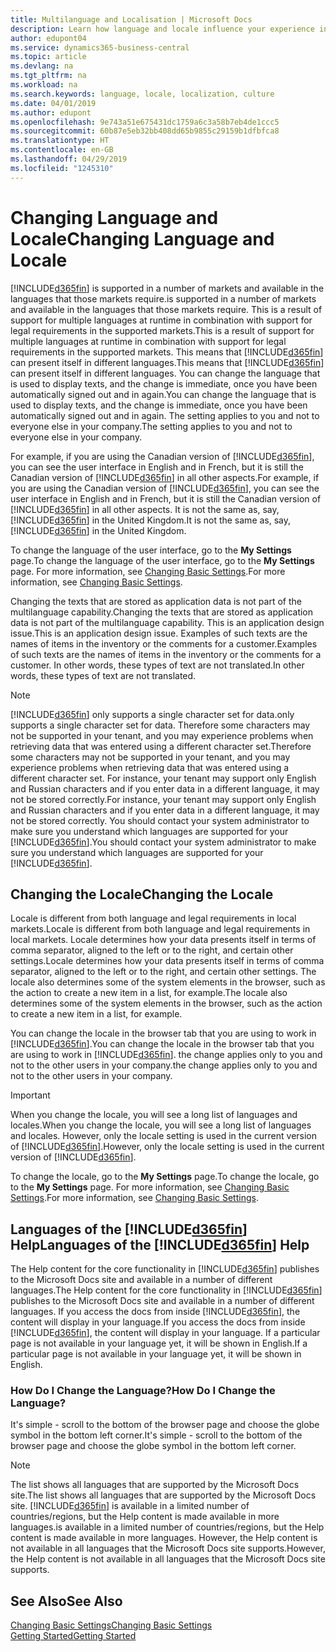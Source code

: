 ```yaml
---
title: Multilanguage and Localisation | Microsoft Docs
description: Learn how language and locale influence your experience in Business Central.
author: edupont04
ms.service: dynamics365-business-central
ms.topic: article
ms.devlang: na
ms.tgt_pltfrm: na
ms.workload: na
ms.search.keywords: language, locale, localization, culture
ms.date: 04/01/2019
ms.author: edupont
ms.openlocfilehash: 9e743a51e675431dc1759a6c3a58b7eb4de1ccc5
ms.sourcegitcommit: 60b87e5eb32bb408dd65b9855c29159b1dfbfca8
ms.translationtype: HT
ms.contentlocale: en-GB
ms.lasthandoff: 04/29/2019
ms.locfileid: "1245310"
---
```

# <a name="changing-language-and-locale"></a><span data-ttu-id="d1df7-103">Changing Language and Locale</span><span class="sxs-lookup"><span data-stu-id="d1df7-103">Changing Language and Locale</span></span>

[!INCLUDE[d365fin](includes/d365fin_md.md)] <span data-ttu-id="d1df7-104">is supported in a number of markets and available in the languages that those markets require.</span><span class="sxs-lookup"><span data-stu-id="d1df7-104">is supported in a number of markets and available in the languages that those markets require.</span></span> <span data-ttu-id="d1df7-105">This is a result of support for multiple languages at runtime in combination with support for legal requirements in the supported markets.</span><span class="sxs-lookup"><span data-stu-id="d1df7-105">This is a result of support for multiple languages at runtime in combination with support for legal requirements in the supported markets.</span></span> <span data-ttu-id="d1df7-106">This means that [!INCLUDE[d365fin](includes/d365fin_md.md)] can present itself in different languages.</span><span class="sxs-lookup"><span data-stu-id="d1df7-106">This means that [!INCLUDE[d365fin](includes/d365fin_md.md)] can present itself in different languages.</span></span> <span data-ttu-id="d1df7-107">You can change the language that is used to display texts, and the change is immediate, once you have been automatically signed out and in again.</span><span class="sxs-lookup"><span data-stu-id="d1df7-107">You can change the language that is used to display texts, and the change is immediate, once you have been automatically signed out and in again.</span></span> <span data-ttu-id="d1df7-108">The setting applies to you and not to everyone else in your company.</span><span class="sxs-lookup"><span data-stu-id="d1df7-108">The setting applies to you and not to everyone else in your company.</span></span>  

<span data-ttu-id="d1df7-109">For example, if you are using the Canadian version of [!INCLUDE[d365fin](includes/d365fin_md.md)], you can see the user interface in English and in French, but it is still the Canadian version of [!INCLUDE[d365fin](includes/d365fin_md.md)] in all other aspects.</span><span class="sxs-lookup"><span data-stu-id="d1df7-109">For example, if you are using the Canadian version of [!INCLUDE[d365fin](includes/d365fin_md.md)], you can see the user interface in English and in French, but it is still the Canadian version of [!INCLUDE[d365fin](includes/d365fin_md.md)] in all other aspects.</span></span> <span data-ttu-id="d1df7-110">It is not the same as, say, [!INCLUDE[d365fin](includes/d365fin_md.md)] in the United Kingdom.</span><span class="sxs-lookup"><span data-stu-id="d1df7-110">It is not the same as, say, [!INCLUDE[d365fin](includes/d365fin_md.md)] in the United Kingdom.</span></span>  

<span data-ttu-id="d1df7-111">To change the language of the user interface, go to the **My Settings** page.</span><span class="sxs-lookup"><span data-stu-id="d1df7-111">To change the language of the user interface, go to the **My Settings** page.</span></span> <span data-ttu-id="d1df7-112">For more information, see [Changing Basic Settings](ui-change-basic-settings.md#language).</span><span class="sxs-lookup"><span data-stu-id="d1df7-112">For more information, see [Changing Basic Settings](ui-change-basic-settings.md#language).</span></span>  

<span data-ttu-id="d1df7-113">Changing the texts that are stored as application data is not part of the multilanguage capability.</span><span class="sxs-lookup"><span data-stu-id="d1df7-113">Changing the texts that are stored as application data is not part of the multilanguage capability.</span></span> <span data-ttu-id="d1df7-114">This is an application design issue.</span><span class="sxs-lookup"><span data-stu-id="d1df7-114">This is an application design issue.</span></span> <span data-ttu-id="d1df7-115">Examples of such texts are the names of items in the inventory or the comments for a customer.</span><span class="sxs-lookup"><span data-stu-id="d1df7-115">Examples of such texts are the names of items in the inventory or the comments for a customer.</span></span> <span data-ttu-id="d1df7-116">In other words, these types of text are not translated.</span><span class="sxs-lookup"><span data-stu-id="d1df7-116">In other words, these types of text are not translated.</span></span>  

> [!NOTE]  
> [!INCLUDE[d365fin](includes/d365fin_md.md)] <span data-ttu-id="d1df7-117">only supports a single character set for data.</span><span class="sxs-lookup"><span data-stu-id="d1df7-117">only supports a single character set for data.</span></span> <span data-ttu-id="d1df7-118">Therefore some characters may not be supported in your tenant, and you may experience problems when retrieving data that was entered using a different character set.</span><span class="sxs-lookup"><span data-stu-id="d1df7-118">Therefore some characters may not be supported in your tenant, and you may experience problems when retrieving data that was entered using a different character set.</span></span> <span data-ttu-id="d1df7-119">For instance, your tenant may support only English and Russian characters and if you enter data in a different language, it may not be stored correctly.</span><span class="sxs-lookup"><span data-stu-id="d1df7-119">For instance, your tenant may support only English and Russian characters and if you enter data in a different language, it may not be stored correctly.</span></span> <span data-ttu-id="d1df7-120">You should contact your system administrator to make sure you understand which languages are supported for your [!INCLUDE[d365fin](includes/d365fin_md.md)].</span><span class="sxs-lookup"><span data-stu-id="d1df7-120">You should contact your system administrator to make sure you understand which languages are supported for your [!INCLUDE[d365fin](includes/d365fin_md.md)].</span></span>  

## <a name="changing-the-locale"></a><span data-ttu-id="d1df7-121">Changing the Locale</span><span class="sxs-lookup"><span data-stu-id="d1df7-121">Changing the Locale</span></span>
<span data-ttu-id="d1df7-122">Locale is different from both language and legal requirements in local markets.</span><span class="sxs-lookup"><span data-stu-id="d1df7-122">Locale is different from both language and legal requirements in local markets.</span></span> <span data-ttu-id="d1df7-123">Locale determines how your data presents itself in terms of comma separator, aligned to the left or to the right, and certain other settings.</span><span class="sxs-lookup"><span data-stu-id="d1df7-123">Locale determines how your data presents itself in terms of comma separator, aligned to the left or to the right, and certain other settings.</span></span> <span data-ttu-id="d1df7-124">The locale also determines some of the system elements in the browser, such as the action to create a new item in a list, for example.</span><span class="sxs-lookup"><span data-stu-id="d1df7-124">The locale also determines some of the system elements in the browser, such as the action to create a new item in a list, for example.</span></span>  

<span data-ttu-id="d1df7-125">You can change the locale in the browser tab that you are using to work in [!INCLUDE[d365fin](includes/d365fin_md.md)].</span><span class="sxs-lookup"><span data-stu-id="d1df7-125">You can change the locale in the browser tab that you are using to work in [!INCLUDE[d365fin](includes/d365fin_md.md)].</span></span> <span data-ttu-id="d1df7-126">the change applies only to you and not to the other users in your company.</span><span class="sxs-lookup"><span data-stu-id="d1df7-126">the change applies only to you and not to the other users in your company.</span></span>  

> [!IMPORTANT]  
>  <span data-ttu-id="d1df7-127">When you change the locale, you will see a long list of languages and locales.</span><span class="sxs-lookup"><span data-stu-id="d1df7-127">When you change the locale, you will see a long list of languages and locales.</span></span> <span data-ttu-id="d1df7-128">However, only the locale setting is used in the current version of [!INCLUDE[d365fin](includes/d365fin_md.md)].</span><span class="sxs-lookup"><span data-stu-id="d1df7-128">However, only the locale setting is used in the current version of [!INCLUDE[d365fin](includes/d365fin_md.md)].</span></span>  

<span data-ttu-id="d1df7-129">To change the locale, go to the **My Settings** page.</span><span class="sxs-lookup"><span data-stu-id="d1df7-129">To change the locale, go to the **My Settings** page.</span></span> <span data-ttu-id="d1df7-130">For more information, see [Changing Basic Settings](ui-change-basic-settings.md).</span><span class="sxs-lookup"><span data-stu-id="d1df7-130">For more information, see [Changing Basic Settings](ui-change-basic-settings.md).</span></span>  

## <a name="languages-of-the-included365finincludesd365finmdmd-help"></a><span data-ttu-id="d1df7-131">Languages of the [!INCLUDE[d365fin](includes/d365fin_md.md)] Help</span><span class="sxs-lookup"><span data-stu-id="d1df7-131">Languages of the [!INCLUDE[d365fin](includes/d365fin_md.md)] Help</span></span>
<span data-ttu-id="d1df7-132">The Help content for the core functionality in [!INCLUDE[d365fin](includes/d365fin_md.md)] publishes to the Microsoft Docs site and available in a number of different languages.</span><span class="sxs-lookup"><span data-stu-id="d1df7-132">The Help content for the core functionality in [!INCLUDE[d365fin](includes/d365fin_md.md)] publishes to the Microsoft Docs site and available in a number of different languages.</span></span> <span data-ttu-id="d1df7-133">If you access the docs from inside [!INCLUDE[d365fin](includes/d365fin_md.md)], the content will display in your language.</span><span class="sxs-lookup"><span data-stu-id="d1df7-133">If you access the docs from inside [!INCLUDE[d365fin](includes/d365fin_md.md)], the content will display in your language.</span></span> <span data-ttu-id="d1df7-134">If a particular page is not available in your language yet, it will be shown in English.</span><span class="sxs-lookup"><span data-stu-id="d1df7-134">If a particular page is not available in your language yet, it will be shown in English.</span></span>

### <a name="how-do-i-change-the-language"></a><span data-ttu-id="d1df7-135">How Do I Change the Language?</span><span class="sxs-lookup"><span data-stu-id="d1df7-135">How Do I Change the Language?</span></span>
<span data-ttu-id="d1df7-136">It's simple - scroll to the bottom of the browser page and choose the globe symbol in the bottom left corner.</span><span class="sxs-lookup"><span data-stu-id="d1df7-136">It's simple - scroll to the bottom of the browser page and choose the globe symbol in the bottom left corner.</span></span>

> [!NOTE]  
> <span data-ttu-id="d1df7-137">The list shows all languages that are supported by the Microsoft Docs site.</span><span class="sxs-lookup"><span data-stu-id="d1df7-137">The list shows all languages that are supported by the Microsoft Docs site.</span></span> [!INCLUDE[d365fin](includes/d365fin_md.md)] <span data-ttu-id="d1df7-138">is available in a limited number of countries/regions, but the Help content is made available in more languages.</span><span class="sxs-lookup"><span data-stu-id="d1df7-138">is available in a limited number of countries/regions, but the Help content is made available in more languages.</span></span> <span data-ttu-id="d1df7-139">However, the Help content is not available in all languages that the Microsoft Docs site supports.</span><span class="sxs-lookup"><span data-stu-id="d1df7-139">However, the Help content is not available in all languages that the Microsoft Docs site supports.</span></span>

## <a name="see-also"></a><span data-ttu-id="d1df7-140">See Also</span><span class="sxs-lookup"><span data-stu-id="d1df7-140">See Also</span></span>  
[<span data-ttu-id="d1df7-141">Changing Basic Settings</span><span class="sxs-lookup"><span data-stu-id="d1df7-141">Changing Basic Settings</span></span>](ui-change-basic-settings.md)  
[<span data-ttu-id="d1df7-142">Getting Started</span><span class="sxs-lookup"><span data-stu-id="d1df7-142">Getting Started</span></span>](product-get-started.md)  

